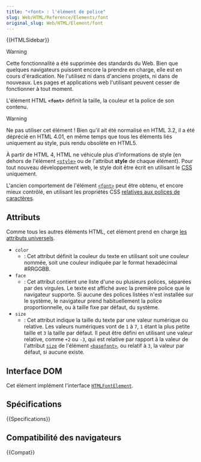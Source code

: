 ```yaml
---
title: "<font> : l'élément de police"
slug: Web/HTML/Reference/Elements/font
original_slug: Web/HTML/Element/font
---
```


{{HTMLSidebar}}

> [!WARNING]
> Cette fonctionnalité a été supprimée des standards du Web. Bien que quelques navigateurs puissent encore la prendre en charge, elle est en cours d'éradication. Ne l'utilisez ni dans d'anciens projets, ni dans de nouveaux. Les pages et applications web l'utilisant peuvent cesser de fonctionner à tout moment.

L'élément HTML **`<font>`** définit la taille, la couleur et la police de son contenu.

> [!WARNING]
> Ne pas utiliser cet élément ! Bien qu'il ait été normalisé en HTML 3.2, il a été déprécié en HTML 4.01, en même temps que tous les éléments liés uniquement au style, puis rendu obsolète en HTML5.
>
> À partir de HTML 4, HTML ne véhicule plus d'informations de style (en dehors de l'élément [`<style>`](/fr/docs/Web/HTML/Element/style) ou de l'attribut **style** de chaque élément). Pour tout nouveau développement web, le style doit être écrit en utilisant le [CSS](/fr/docs/Web/CSS) uniquement.
>
> L'ancien comportement de l'élément [`<font>`](font) peut être obtenu, et encore mieux contrôlé, en utilisant les propriétés CSS [relatives aux polices de caractères](/fr/docs/Web/CSS/CSS_fonts).

## Attributs

Comme tous les autres éléments HTML, cet élément prend en charge [les attributs universels](/fr/docs/Web/HTML/Global_attributes).

- `color`
  - : Cet attribut définit la couleur du texte en utilisant soit une couleur nommée, soit une couleur indiquée par le format hexadécimal #RRGGBB.
- `face`
  - : Cet attribut contient une liste d'une ou plusieurs polices, séparées par des virgules. Le texte est affiché avec la première police que le navigateur supporte. Si aucune des polices listées n'est installée sur le système, le navigateur prend habituellement la police proportionnelle, ou à taille fixe par défaut, du système.
- `size`
  - : Cet attribut indique la taille du texte par une valeur numérique ou relative. Les valeurs numériques vont de `1` à `7`, `1` étant la plus petite taille et `3` la taille par défaut. Il peut être défini en utilisant une valeur relative, comme `+2` ou `-3`, qui est relative par rapport à la valeur de l'attribut [`size`](/fr/docs/Web/CSS/CSS_fonts#attr-size) de l'élément [`<basefont>`](/fr/docs/Web/CSS/CSS_fonts), ou relatif à `3`, la valeur par défaut, si aucune existe.

## Interface DOM

Cet élément implément l'interface [`HTMLFontElement`](/fr/docs/Web/API/HTMLFontElement).

## Spécifications

{{Specifications}}

## Compatibilité des navigateurs

{{Compat}}
